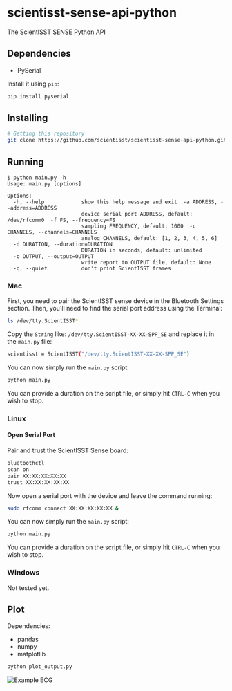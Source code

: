 
# scientisst-sense-api-python

The ScientISST SENSE Python API

## Dependencies

- PySerial

Install it using `pip`:

```sh
pip install pyserial
```

## Installing

```sh
# Getting this repository 
git clone https://github.com/scientisst/scientisst-sense-api-python.git
```

## Running

```
$ python main.py -h
Usage: main.py [options]

Options:
  -h, --help            show this help message and exit  -a ADDRESS, --address=ADDRESS
                        device serial port ADDRESS, default: /dev/rfcomm0  -f FS, --frequency=FS
                        sampling FREQUENCY, default: 1000  -c CHANNELS, --channels=CHANNELS
                        analog CHANNELS, default: [1, 2, 3, 4, 5, 6]
  -d DURATION, --duration=DURATION
                        DURATION in seconds, default: unlimited
  -o OUTPUT, --output=OUTPUT
                        write report to OUTPUT file, default: None
  -q, --quiet           don't print ScientISST frames
```

### Mac

First, you need to pair the ScientISST sense device in the Bluetooth Settings section.
Then, you'll need to find the serial port address using the Terminal:

```sh
ls /dev/tty.ScientISST*
```

Copy the `String` like: `/dev/tty.ScientISST-XX-XX-SPP_SE` and replace it in the `main.py` file:

```sh
scientisst = ScientISST("/dev/tty.ScientISST-XX-XX-SPP_SE")
```

You can now simply run the `main.py` script:
```sh
python main.py
```

You can provide a duration on the script file, or simply hit `CTRL-C` when you wish to stop.


### Linux

#### Open Serial Port

Pair and trust the ScientISST Sense board:

```sh
bluetoothctl
scan on
pair XX:XX:XX:XX:XX
trust XX:XX:XX:XX:XX
```

Now open a serial port with the device and leave the command running:

```sh
sudo rfcomm connect XX:XX:XX:XX:XX &
```

You can now simply run the `main.py` script:
```sh
python main.py
```

You can provide a duration on the script file, or simply hit `CTRL-C` when you wish to stop.

### Windows

Not tested yet.

## Plot

Dependencies:
- pandas
- numpy
- matplotlib

```sh
python plot_output.py
```

![Example ECG](https://raw.githubusercontent.com/scientisst/scientisst-sense-api-py/main/example-plot.png)